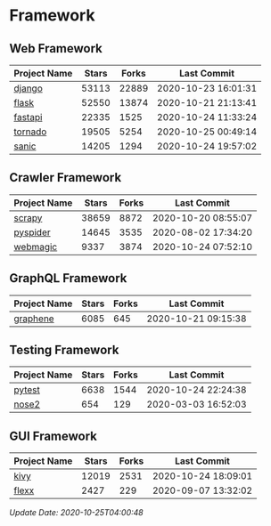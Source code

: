 # Framework

## Web Framework
| Project Name | Stars | Forks | Last Commit |
| ------------ | ----- | ----- | ----------- |
| [django](https://github.com/django/django) | 53113 | 22889 | 2020-10-23 16:01:31 |
| [flask](https://github.com/pallets/flask) | 52550 | 13874 | 2020-10-21 21:13:41 |
| [fastapi](https://github.com/tiangolo/fastapi) | 22335 | 1525 | 2020-10-24 11:33:24 |
| [tornado](https://github.com/tornadoweb/tornado) | 19505 | 5254 | 2020-10-25 00:49:14 |
| [sanic](https://github.com/huge-success/sanic) | 14205 | 1294 | 2020-10-24 19:57:02 |

## Crawler Framework
| Project Name | Stars | Forks | Last Commit |
| ------------ | ----- | ----- | ----------- |
| [scrapy](https://github.com/scrapy/scrapy) | 38659 | 8872 | 2020-10-20 08:55:07 |
| [pyspider](https://github.com/binux/pyspider) | 14645 | 3535 | 2020-08-02 17:34:20 |
| [webmagic](https://github.com/code4craft/webmagic) | 9337 | 3874 | 2020-10-24 07:52:10 |

## GraphQL Framework
| Project Name | Stars | Forks | Last Commit |
| ------------ | ----- | ----- | ----------- |
| [graphene](https://github.com/graphql-python/graphene) | 6085 | 645 | 2020-10-21 09:15:38 |

## Testing Framework
| Project Name | Stars | Forks | Last Commit |
| ------------ | ----- | ----- | ----------- |
| [pytest](https://github.com/pytest-dev/pytest) | 6638 | 1544 | 2020-10-24 22:24:38 |
| [nose2](https://github.com/nose-devs/nose2) | 654 | 129 | 2020-03-03 16:52:03 |

## GUI Framework
| Project Name | Stars | Forks | Last Commit |
| ------------ | ----- | ----- | ----------- |
| [kivy](https://github.com/kivy/kivy) | 12019 | 2531 | 2020-10-24 18:09:01 |
| [flexx](https://github.com/flexxui/flexx) | 2427 | 229 | 2020-09-07 13:32:02 |

*Update Date: 2020-10-25T04:00:48*